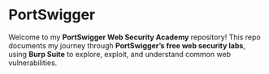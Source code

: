 # PortSwigger
Welcome to my **PortSwigger Web Security Academy** repository!   This repo documents my journey through **PortSwigger’s free web security labs**, using **Burp Suite** to explore, exploit, and understand common web vulnerabilities.
